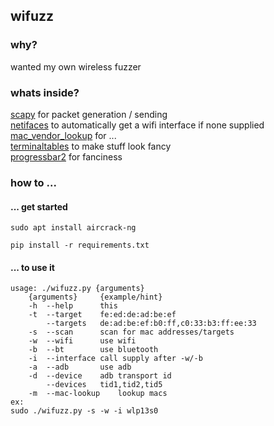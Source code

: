 ## wifuzz
### why?
wanted my own wireless fuzzer

### whats inside?
[scapy](https://scapy.net/) for packet generation / sending<br>
[netifaces](https://pypi.org/project/netifaces/) to automatically get a wifi interface if none supplied<br>
[mac_vendor_lookup](https://pypi.org/project/mac-vendor-lookup/) for ...<br>
[terminaltables](https://pypi.org/project/terminaltables/) to make stuff look fancy<br>
[progressbar2](https://pypi.org/project/progressbar2/) for fanciness<br>

### how to ...
#### ... get started
```shell script
sudo apt install aircrack-ng

pip install -r requirements.txt
```
#### ... to use it
```shell script
usage: ./wifuzz.py {arguments}
	{arguments}		{example/hint}
	-h	--help		this
	-t	--target	fe:ed:de:ad:be:ef
		--targets	de:ad:be:ef:b0:ff,c0:33:b3:ff:ee:33
	-s	--scan		scan for mac addresses/targets
	-w	--wifi		use wifi
	-b	--bt		use bluetooth
	-i	--interface	call supply after -w/-b
	-a	--adb		use adb
	-d	--device	adb transport id
		--devices	tid1,tid2,tid5
	-m	--mac-lookup	lookup macs
ex:
sudo ./wifuzz.py -s -w -i wlp13s0
```

